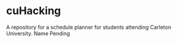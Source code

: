 # cuHacking
A repository for a schedule planner for students attending Carleton University. Name Pending

